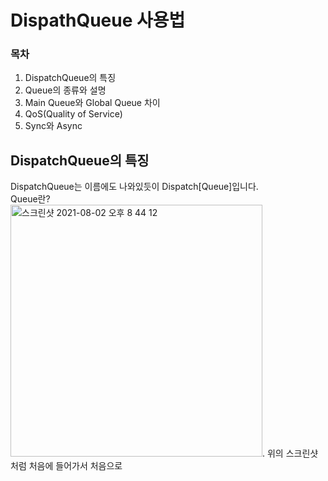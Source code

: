 # DispathQueue 사용법
### 목차
1. DispatchQueue의 특징
2. Queue의 종류와 설명
3. Main Queue와 Global Queue 차이
4. QoS(Quality of Service)
5. Sync와 Async

## DispatchQueue의 특징
DispatchQueue는 이름에도 나와있듯이 Dispatch[Queue]입니다.  
Queue란?  
<img width="403" alt="스크린샷 2021-08-02 오후 8 44 12" src="https://user-images.githubusercontent.com/55477102/127856831-26205092-5d2e-4997-b8db-a25e82f5ea89.png">. 
위의 스크린샷처럼 처음에 들어가서 처음으로 
